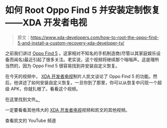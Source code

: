 # 如何 Root Oppo Find 5 并安装定制恢复——XDA 开发者电视

> 原文：<https://www.xda-developers.com/how-to-root-the-oppo-find-5-and-install-a-custom-recovery-xda-developer-tv/>

之前我们讲过 [Oppo Find 5](http://forum.xda-developers.com/forumdisplay.php?f=2155 "Oppo Find 5 Forum") 。这家相对不知名的手机制造商(尽管以其家庭娱乐设备而闻名)最近引起了很多关注。老实说，这个视频将继续那个嗡嗡声。这是理所当然的，因为 Oppo Find 5 很容易找到并安装自定义恢复。

在今天的视频中， [XDA 开发者电视](http://www.xda-developers.com/xda-tv/ "XDA Developer TV")制片人凯文谈论了 Oppo Find 5 的功能。然后，他讲述了如何安装自定义恢复。一旦你到了那里，你可以从恢复中闪现一个超级 APK，你就扎根了。看看这个视频。

在这里找到文件[。](https://www.dropbox.com/s/qmj7pj4ja1ctahj/OPPA5.zip "Oppo Find 5 Files")

一定要看看其他伟大的 [XDA 开发者电视](http://www.xda-developers.com/xda-tv/ "XDA Developer TV")视频和凯文的其他视频。

查看凯文的 YouTube 频道